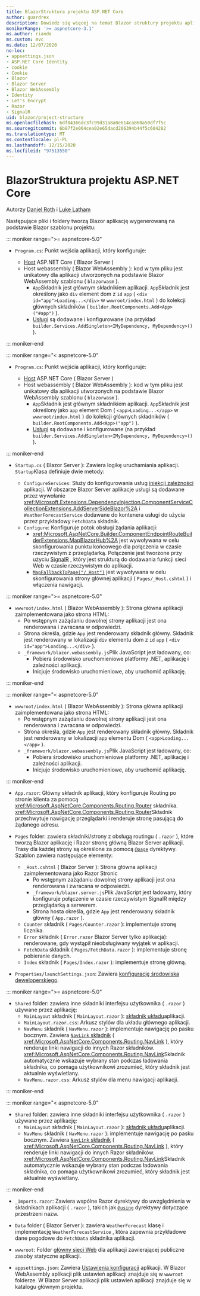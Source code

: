 ```yaml
---
title: BlazorStruktura projektu ASP.NET Core
author: guardrex
description: Dowiedz się więcej na temat Blazor struktury projektu aplikacji ASP.NET Core.
monikerRange: '>= aspnetcore-3.1'
ms.author: riande
ms.custom: mvc
ms.date: 12/07/2020
no-loc:
- appsettings.json
- ASP.NET Core Identity
- cookie
- Cookie
- Blazor
- Blazor Server
- Blazor WebAssembly
- Identity
- Let's Encrypt
- Razor
- SignalR
uid: blazor/project-structure
ms.openlocfilehash: 6df84366dc3fc99d31a8a0e614ca860a50df7f5c
ms.sourcegitcommit: 6b87f2e064cea02e65dacd206394b44f5c604282
ms.translationtype: MT
ms.contentlocale: pl-PL
ms.lasthandoff: 12/15/2020
ms.locfileid: "97513550"
---
```

# <a name="aspnet-core-no-locblazor-project-structure"></a>BlazorStruktura projektu ASP.NET Core

Autorzy [Daniel Roth](https://github.com/danroth27) i [Luke Latham](https://github.com/guardrex)

Następujące pliki i foldery tworzą Blazor aplikację wygenerowaną na podstawie Blazor szablonu projektu:

::: moniker range=">= aspnetcore-5.0"

* `Program.cs`: Punkt wejścia aplikacji, który konfiguruje:

  * [Host](xref:fundamentals/host/generic-host) ASP.NET Core ( Blazor Server )
  * Host webassembly ( Blazor WebAssembly ): kod w tym pliku jest unikatowy dla aplikacji utworzonych na podstawie Blazor WebAssembly szablonu ( `blazorwasm` ).
    * `App`Składnik jest głównym składnikiem aplikacji. `App`Składnik jest określony jako `div` element dom z `id` `app` ( `<div id="app">Loading...</div>` w `wwwroot/index.html` ) do kolekcji głównych składników ( `builder.RootComponents.Add<App>("#app")` ).
    * [Usługi](xref:blazor/fundamentals/dependency-injection) są dodawane i konfigurowane (na przykład `builder.Services.AddSingleton<IMyDependency, MyDependency>()` ).

::: moniker-end

::: moniker range="< aspnetcore-5.0"

* `Program.cs`: Punkt wejścia aplikacji, który konfiguruje:

  * [Host](xref:fundamentals/host/generic-host) ASP.NET Core ( Blazor Server )
  * Host webassembly ( Blazor WebAssembly ): kod w tym pliku jest unikatowy dla aplikacji utworzonych na podstawie Blazor WebAssembly szablonu ( `blazorwasm` ).
    * `App`Składnik jest głównym składnikiem aplikacji. `App`Składnik jest określony jako `app` element Dom ( `<app>Loading...</app>` w `wwwroot/index.html` ) do kolekcji głównych składników ( `builder.RootComponents.Add<App>("app")` ).
    * [Usługi](xref:blazor/fundamentals/dependency-injection) są dodawane i konfigurowane (na przykład `builder.Services.AddSingleton<IMyDependency, MyDependency>()` ).

::: moniker-end

* `Startup.cs` ( Blazor Server ): Zawiera logikę uruchamiania aplikacji. `Startup`Klasa definiuje dwie metody:

  * `ConfigureServices`: Służy do konfigurowania usług [iniekcji zależności](xref:fundamentals/dependency-injection) aplikacji. W obszarze Blazor Server aplikacje usługi są dodawane przez wywołanie <xref:Microsoft.Extensions.DependencyInjection.ComponentServiceCollectionExtensions.AddServerSideBlazor%2A> i `WeatherForecastService` dodawane do kontenera usługi do użycia przez przykładowy `FetchData` składnik.
  * `Configure`: Konfiguruje potok obsługi żądania aplikacji:
    * <xref:Microsoft.AspNetCore.Builder.ComponentEndpointRouteBuilderExtensions.MapBlazorHub%2A> jest wywoływana w celu skonfigurowania punktu końcowego dla połączenia w czasie rzeczywistym z przeglądarką. Połączenie jest tworzone przy użyciu [SignalR](xref:signalr/introduction) , który jest strukturą do dodawania funkcji sieci Web w czasie rzeczywistym do aplikacji.
    * [`MapFallbackToPage("/_Host")`](xref:Microsoft.AspNetCore.Builder.RazorPagesEndpointRouteBuilderExtensions.MapFallbackToPage*) jest wywoływana w celu skonfigurowania strony głównej aplikacji ( `Pages/_Host.cshtml` ) i włączenia nawigacji.

::: moniker range=">= aspnetcore-5.0"

* `wwwroot/index.html` ( Blazor WebAssembly ): Strona główna aplikacji zaimplementowana jako strona HTML:
  * Po wstępnym zażądaniu dowolnej strony aplikacji jest ona renderowana i zwracana w odpowiedzi.
  * Strona określa, gdzie `App` jest renderowany składnik główny. Składnik jest renderowany w lokalizacji `div` elementu dom z `id` `app` ( `<div id="app">Loading...</div>` ).
  * `_framework/blazor.webassembly.js`Plik JavaScript jest ładowany, co:
    * Pobiera środowisko uruchomieniowe platformy .NET, aplikację i zależności aplikacji.
    * Inicjuje środowisko uruchomieniowe, aby uruchomić aplikację.

::: moniker-end

::: moniker range="< aspnetcore-5.0"

* `wwwroot/index.html` ( Blazor WebAssembly ): Strona główna aplikacji zaimplementowana jako strona HTML:
  * Po wstępnym zażądaniu dowolnej strony aplikacji jest ona renderowana i zwracana w odpowiedzi.
  * Strona określa, gdzie `App` jest renderowany składnik główny. Składnik jest renderowany w lokalizacji `app` elementu Dom ( `<app>Loading...</app>` ).
  * `_framework/blazor.webassembly.js`Plik JavaScript jest ładowany, co:
    * Pobiera środowisko uruchomieniowe platformy .NET, aplikację i zależności aplikacji.
    * Inicjuje środowisko uruchomieniowe, aby uruchomić aplikację.

::: moniker-end

* `App.razor`: Główny składnik aplikacji, który konfiguruje Routing po stronie klienta za pomocą <xref:Microsoft.AspNetCore.Components.Routing.Router> składnika. <xref:Microsoft.AspNetCore.Components.Routing.Router>Składnik przechwytuje nawigację przeglądarki i renderuje stronę pasującą do żądanego adresu.

* `Pages` folder: zawiera składniki/strony z obsługą routingu ( `.razor` ), które tworzą Blazor aplikację i Razor stronę główną Blazor Server aplikacji. Trasy dla każdej strony są określone za pomocą [`@page`](xref:mvc/views/razor#page) dyrektywy. Szablon zawiera następujące elementy:
  * `_Host.cshtml` ( Blazor Server ): Strona główna aplikacji zaimplementowana jako Razor Stronic
    * Po wstępnym zażądaniu dowolnej strony aplikacji jest ona renderowana i zwracana w odpowiedzi.
    * `_framework/blazor.server.js`Plik JavaScript jest ładowany, który konfiguruje połączenie w czasie rzeczywistym SignalR między przeglądarką a serwerem.
    * Strona hosta określa, gdzie `App` jest renderowany składnik główny ( `App.razor` ).
  * `Counter` składnik ( `Pages/Counter.razor` ): implementuje stronę licznika.
  * `Error` składnik ( `Error.razor` Blazor Server tylko aplikacja): renderowane, gdy wystąpił nieobsługiwany wyjątek w aplikacji.
  * `FetchData` składnik ( `Pages/FetchData.razor` ): implementuje stronę pobieranie danych.
  * `Index` składnik ( `Pages/Index.razor` ): implementuje stronę główną.
  
* `Properties/launchSettings.json`: Zawiera [konfigurację środowiska deweloperskiego](xref:fundamentals/environments#development-and-launchsettingsjson).

::: moniker range=">= aspnetcore-5.0"

* `Shared` folder: zawiera inne składniki interfejsu użytkownika ( `.razor` ) używane przez aplikację:
  * `MainLayout` składnik ( `MainLayout.razor` ): [składnik układu](xref:blazor/layouts)aplikacji.
  * `MainLayout.razor.css`: Arkusz stylów dla układu głównego aplikacji.
  * `NavMenu` składnik ( `NavMenu.razor` ): implementuje nawigację po pasku bocznym. Zawiera [ `NavLink` składnik](xref:blazor/fundamentals/routing#navlink-component) ( <xref:Microsoft.AspNetCore.Components.Routing.NavLink> ), który renderuje linki nawigacji do innych Razor składników. <xref:Microsoft.AspNetCore.Components.Routing.NavLink>Składnik automatycznie wskazuje wybrany stan podczas ładowania składnika, co pomaga użytkownikowi zrozumieć, który składnik jest aktualnie wyświetlany.
  * `NavMenu.razor.css`: Arkusz stylów dla menu nawigacji aplikacji.

::: moniker-end

::: moniker range="< aspnetcore-5.0"

* `Shared` folder: zawiera inne składniki interfejsu użytkownika ( `.razor` ) używane przez aplikację:
  * `MainLayout` składnik ( `MainLayout.razor` ): [składnik układu](xref:blazor/layouts)aplikacji.
  * `NavMenu` składnik ( `NavMenu.razor` ): implementuje nawigację po pasku bocznym. Zawiera [ `NavLink` składnik](xref:blazor/fundamentals/routing#navlink-component) ( <xref:Microsoft.AspNetCore.Components.Routing.NavLink> ), który renderuje linki nawigacji do innych Razor składników. <xref:Microsoft.AspNetCore.Components.Routing.NavLink>Składnik automatycznie wskazuje wybrany stan podczas ładowania składnika, co pomaga użytkownikowi zrozumieć, który składnik jest aktualnie wyświetlany.
  
::: moniker-end

* `_Imports.razor`: Zawiera wspólne Razor dyrektywy do uwzględnienia w składnikach aplikacji ( `.razor` ), takich jak [`@using`](xref:mvc/views/razor#using) dyrektywy dotyczące przestrzeni nazw.

* `Data` folder ( Blazor Server ): zawiera `WeatherForecast` klasę i implementację `WeatherForecastService` , która zapewnia przykładowe dane pogodowe do `FetchData` składnika aplikacji.

* `wwwroot`: Folder [główny sieci Web](xref:fundamentals/index#web-root) dla aplikacji zawierającej publiczne zasoby statyczne aplikacji.

* `appsettings.json`: Zawiera [Ustawienia konfiguracji](xref:blazor/fundamentals/configuration) aplikacji. W Blazor WebAssembly aplikacji plik ustawień aplikacji znajduje się w `wwwroot` folderze. W Blazor Server aplikacji plik ustawień aplikacji znajduje się w katalogu głównym projektu.
